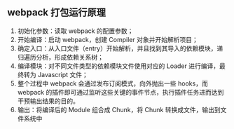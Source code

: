 ## webpack 打包运行原理

1. 初始化参数：读取 webpack 的配置参数；
2. 开始编译：启动 webpack，创建 Compiler 对象并开始解析项目；
3. 确定入口：从入口文件（entry）开始解析，并且找到其导入的依赖模块，递归遍历分析，形成依赖关系树；
4. 编译模块：对不同文件类型的依赖模块文件使用对应的 Loader 进行编译，最终转为 Javascript 文件；
5. 整个过程中 webpack 会通过发布订阅模式，向外抛出一些 hooks，而 webpack 的插件即可通过监听这些关键的事件节点，执行插件任务进而达到干预输出结果的目的。
6. 输出：将编译后的 Module 组合成 Chunk，将 Chunk 转换成文件，输出到文件系统中
